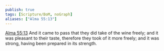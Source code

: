 ```yaml
---
publish: true
tags: [Scripture/BoM, noGraph]
aliases: ["Alma 55:13"]
---
```

[Alma 55:13](https://churchofjesuschrist.org/study/scriptures/bofm/alma/55?lang=eng&id=p13#p13) And it came to pass that they did take of the wine freely; and it was pleasant to their taste, therefore they took of it more freely; and it was strong, having been prepared in its strength.
